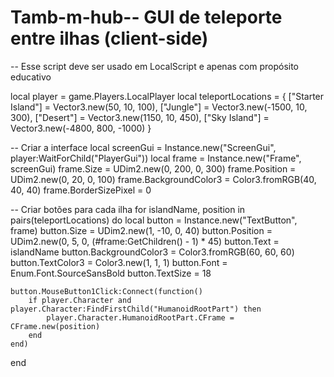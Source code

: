 # Tamb-m-hub-- GUI de teleporte entre ilhas (client-side)
-- Esse script deve ser usado em LocalScript e apenas com propósito educativo

local player = game.Players.LocalPlayer
local teleportLocations = {
    ["Starter Island"] = Vector3.new(50, 10, 100),
    ["Jungle"] = Vector3.new(-1500, 10, 300),
    ["Desert"] = Vector3.new(1150, 10, 450),
    ["Sky Island"] = Vector3.new(-4800, 800, -1000)
}

-- Criar a interface
local screenGui = Instance.new("ScreenGui", player:WaitForChild("PlayerGui"))
local frame = Instance.new("Frame", screenGui)
frame.Size = UDim2.new(0, 200, 0, 300)
frame.Position = UDim2.new(0, 20, 0, 100)
frame.BackgroundColor3 = Color3.fromRGB(40, 40, 40)
frame.BorderSizePixel = 0

-- Criar botões para cada ilha
for islandName, position in pairs(teleportLocations) do
    local button = Instance.new("TextButton", frame)
    button.Size = UDim2.new(1, -10, 0, 40)
    button.Position = UDim2.new(0, 5, 0, (#frame:GetChildren() - 1) * 45)
    button.Text = islandName
    button.BackgroundColor3 = Color3.fromRGB(60, 60, 60)
    button.TextColor3 = Color3.new(1, 1, 1)
    button.Font = Enum.Font.SourceSansBold
    button.TextSize = 18

    button.MouseButton1Click:Connect(function()
        if player.Character and player.Character:FindFirstChild("HumanoidRootPart") then
            player.Character.HumanoidRootPart.CFrame = CFrame.new(position)
        end
    end)
end
